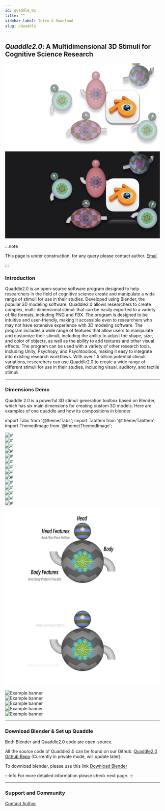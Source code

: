 ```yaml
---
id: quaddle_01
title: ""
sidebar_label: Intro & Download
slug: /Quaddle
---
```


## <i>Quaddle2.0</i>: A Multidimensional 3D Stimuli for Cognitive Science Research
![Docusaurus themed imag](../../static/img/website_imgs.002.png#gh-light-mode-only)![Docusaurus themed imag](../../static/img/website_imgs.002_dark.png#gh-dark-mode-only)

:::note

This page is under construction, for any query please contact author. [Email](mailto:xuan.wen@vanderbilt.edu)

:::

### Introduction
Quaddle2.0 is an open-source software program designed to help researchers in the field of cognitive science create and manipulate a wide range of stimuli for use in their studies. Developed using Blender, the popular 3D modeling software, Quaddle2.0 allows researchers to create complex, multi-dimensional stimuli that can be easily exported to a variety of file formats, including PNG and FBX. The program is designed to be intuitive and user-friendly, making it accessible even to researchers who may not have extensive experience with 3D modeling software. The program includes a wide range of features that allow users to manipulate and customize their stimuli, including the ability to adjust the shape, size, and color of objects, as well as the ability to add textures and other visual effects.  The program can be used with a variety of other research tools, including Unity, Psychopy, and Psychtoolbox, making it easy to integrate into existing research workflows. With over 1.5 billion potential stimuli variations, researchers can use Quaddle2.0 to create a wide range of different stimuli for use in their studies, including visual, auditory, and tactile stimuli.

---

### Dimensions Demo
Quaddle 2.0 is a powerful 3D stimuli generation toolbox based on Blender, which has six main dimensions for creating custom 3D models. Here are examples of one quaddle and how its compositions in blender.

import Tabs from '@theme/Tabs';
import TabItem from '@theme/TabItem';
import ThemedImage from '@theme/ThemedImage';


<div class="brand-wheel">
    <div class="brand-slide">
      <div class="logo-div">
        <img alt="#" src={require('../../static/img/Blender/scroll/example034.png').default}/>
      </div>
      <div class="logo-div">
        <img alt="#" src={require('../../static/img/Blender/scroll/example035.png').default}/>
      </div>
      <div class="logo-div">
        <img alt="#" src={require('../../static/img/Blender/scroll/example036.png').default}/>
      </div>
      <div class="logo-div">
        <img alt="#" src={require('../../static/img/Blender/scroll/example037.png').default}/>
      </div>
      <div class="logo-div">
        <img alt="#" src={require('../../static/img/Blender/scroll/example038.png').default}/>
      </div>
      <div class="logo-div">
        <img alt="#" src={require('../../static/img/Blender/scroll/example039.png').default}/>
      </div>
      <div class="logo-div">
        <img alt="#" src={require('../../static/img/Blender/scroll/example040.png').default}/>
      </div>
    </div>
    <div class="brand-slide delay">
      <div class="logo-div">
      <img alt="#" src={require('../../static/img/Blender/scroll/example034.png').default}/>
      </div>
      <div class="logo-div">
        <img alt="#" src={require('../../static/img/Blender/scroll/example035.png').default}/>
      </div>
      <div class="logo-div">
        <img alt="#" src={require('../../static/img/Blender/scroll/example036.png').default}/>
      </div>
      <div class="logo-div">
        <img alt="#" src={require('../../static/img/Blender/scroll/example037.png').default}/>
      </div>
      <div class="logo-div">
        <img alt="#" src={require('../../static/img/Blender/scroll/example038.png').default}/>
      </div>
      <div class="logo-div">
        <img alt="#" src={require('../../static/img/Blender/scroll/example039.png').default}/>
      </div>
      <div class="logo-div">
        <img alt="#" src={require('../../static/img/Blender/scroll/example040.png').default}/>
    </div>
    </div>
  </div>

<Tabs>
<TabItem value="image" label="Total">

![Docusaurus themed image](../../static/img/Blender/example005_cropped_example_large_light.png#gh-light-mode-only)![Docusaurus themed image](../../static/img/Blender/example005_cropped_example_large_dark.png#gh-dark-mode-only)

</TabItem>

<TabItem value="image1" label="Body">

<div className="image-container">
<img
  src={require('../../static/img/Blender/example001_cropped.png').default}
  alt="Example banner"
/>
</div>
</TabItem>

<TabItem value="image2" label="Pattern & Fractal">

<div className="image-container">
<img
  src={require('../../static/img/Blender/example002_cropped.png').default}
  alt="Example banner"
/>
</div>



</TabItem>
<TabItem value="image3" label="Arm">

<div className="image-container">
<img
  src={require('../../static/img/Blender/example003_cropped.png').default}
  alt="Example banner"
/>
</div>


</TabItem>
<TabItem value="image4" label="Head">

<div className="image-container">
<img
  src={require('../../static/img/Blender/example004_cropped.png').default}
  alt="Example banner"
/>
</div>


</TabItem>
<TabItem value="image5" label="Head Features">

<div className="image-container">
<img
  src={require('../../static/img/Blender/example005_cropped.png').default}
  alt="Example banner"
/>
</div>


</TabItem>
</Tabs>

---



### Download Blender & Set up Quaddle

Both Blender and Quaddle2.0 code are open-source.

All the source code of Quaddle2.0 can be found on our Github: [Quaddle2.0 Github Repo](https://github.com/xwen1765/blender-quaddle) (Currently in private mode, will update later).

To download blender, please use this link [Download Blender](https://www.blender.org/download/)

:::info
For more detailed information please check next page.
:::

---

### Support and Community
[Contact Author](mailto:xuan.wen@vanderbilt.edu)
